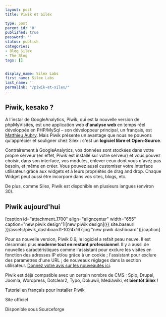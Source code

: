 ```yaml
---
layout: post
title: Piwik et Silex

type: post
parent_id: '0'
published: true
password: ''
status: publish
categories:
- Blog Silex
- The Blog
tags: []


display_name: Silex Labs
first_name: Silex Labs
last_name: ''
permalink: "/piwik-et-silex/"
---
```


Piwik, kesako ?
---------------

A l'instar de GoogleAnalytics, Piwik, qui est la nouvelle version de phpMyVisites, est une application web **d'analyse web** en temps réel développée en PHP/MySql – son développeur principal, un français, est [Matthieu Aubry](http://www.enib.fr/~aubry/). Mais Piwik présente un avantage que nous ne pouvons qu'apprécier et souligner chez Silex
: c'est un **logiciel libre et Open-Source**.

Contrairement à GoogleAnalytics, vos données sont stockées dans votre propre serveur (en effet, Piwik est installé sur votre serveur) et vous pouvez choisir, dans son interface, vos modules, enlever ceux dont vous n'avez pas besoin, et même en créer. Vous pouvez aussi customiser votre interface utilisateur grâce aux widgets et à leurs propriétés de drag and drop. Chaque Widget peut aussi être incorporé dans vos sites, blogs, etc.

De plus, comme Silex, Piwik est disponible en plusieurs langues (environ 30).

Piwik aujourd'hui
-----------------

[caption id="attachment_1700" align="aligncenter" width="655" caption="new piwik design"]![new piwik design]({{ site.baseurl }}/assets/piwik_dashboard1-1024x167.jpg "new piwik dashboard")[/caption]

Pour sa nouvelle version, Piwik 0.6, le logiciel a refait peau neuve. Il est désormais plus **moderne tout en restant professionnel**. Il y a aussi de nouvelles caractéristiques comme l'assistant pour exclure les visites en fonction des adresses IP et/ou grâce à un cookie ; l'assistant pour exclure des paramètres d'une URL ; de nouveaux réglages dans la section utilisateur. [Donnez votre avis sur les nouveautés ici](http://piwik.org/blog/2010/05/piwik-user-interface-new-design-give-your-feedback/).

Piwik est déjà compatible avec un certain nombre de CMS
: Spip, Drupal, Joomla, Wordpress, Dotclear2, Typo, Dokuwii, Mediawiki, et **bientôt Silex** !

Tutoriel en français pour installer Piwik


Site officiel


Disponible sous Sourceforge
